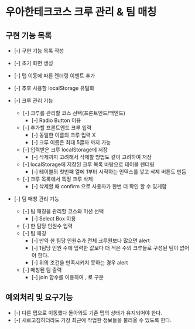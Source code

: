 # 우아한테크코스 크루 관리 & 팀 매칭

## 구현 기능 목록

- [-] 구현 기능 목록 작성
- [-] 초기 화면 생성
- [-] 탭 이동에 따른 렌더링 이벤트 추가
- [-] 추후 사용할 localStorage 유틸화

- [-] 크루 관리 기능
  - [-] 크루를 관리할 코스 선택(프론트엔드/백엔드)
    - [-] Radio Button 이용
  - [-] 추가할 프론트엔드 크루 입력
    - [-] 동일한 이름의 크루 입력 X
    - [-] 크루 이름은 최대 5글자 까지 가능
  - [-] 입력받은 크루 localStorage에 저장
    - [-] 삭제까지 고려해서 삭제할 방법도 같이 고려하여 저장
  - [-] localStorage에 저장된 크루 목록 바탕으로 테이블 렌더링
    - [-] 테이블의 첫번째 열에 1부터 시작하는 인덱스를 넣고 삭제 버튼도 만듬
  - [-] 크루 목록에서 특정 크루 삭제
    - [-] 삭제할 때 confirm 으로 사용자가 한번 더 확인 할 수 있게함

- [-] 팀 매칭 관리 기능
  - [-] 팀 매칭을 관리할 코스와 미션 선택
    - [-] Select Box 이용
  - [-] 한 팀당 인원수 입력
  - [-] 팀 매칭
    - [-] 만약 한 팀당 인원수가 전체 크루원보다 많으면 alert
    - [-] 1팀당 인원 수에 입력한 값보다 더 적은 수의 크루들로 구성된 팀이 없어야 한다.
    - [-] 위의 조건을 만족시키지 못하는 경우 alert
  - [-] 매칭된 팀 출력
    - [-] join 함수를 이용하여 , 로 구분

## 예외처리 및 요구기능
- [-] 다른 탭으로 이동했다 돌아와도 기존 탭의 상태가 유지되어야 한다.
- [-] 새로고침하더라도 가장 최근에 작업한 정보들을 불러올 수 있도록 한다.



